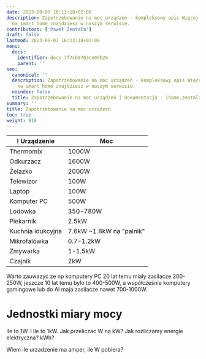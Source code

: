 ```yaml
---
date: 2023-09-07 16:13:18+02:00
description: Zapotrzebowanie na moc urządzeń - kompleksowy opis Więcej informacji
  na smart home znajdziesz w naszym serwisie.
contributors: ['Paweł Żentała']
draft: false
lastmod: 2023-09-07 16:13:18+02:00
menu:
  docs:
    identifier: docs-7f7cb8703ce09b26
    parent: ''
seo:
  canonical: ''
  description: Zapotrzebowanie na moc urządzeń - kompleksowy opis Więcej informacji
    na smart home znajdziesz w naszym serwisie.
  noindex: false
  title: Zapotrzebowanie na moc urządzeń | Dokumentacja - ihome.zentala.io
summary: ''
title: Zapotrzebowanie na moc urządzeń
toc: true
weight: 910
---
```



! Urządzenie              | Moc       |
| ----------------------- | --------- |
| Thermomix               | 1000W     |
| Odkurzacz               | 1600W     |
| Żelazko                 | 2000W     |
| Telewizor               | 100W      |
| Laptop                  | 100W      |
| Komputer PC             | 500W      |
| Lodowka                 | 350-780W  |
| Piekarnik               | 2.5kW     |
| Kuchnia idukcyjna       | 7.6kW ~1.8kW na "palnik" |
| Mikrofalówka            | 0.7-1.2kW |
| Zmywarka                | 1-1.5kW   |
| Czajnik                 | 2kW       |


Warto zauwazyc ze np komputery PC 20 lat temu mialy zasilacze 200-250W, jeszcze 10 lat temu bylo to 400-500W, a współcześnie komputery gamingowe lub do AI maja zasilacze nawet 700-1000W.

# Jednostki miary mocy

Ile to 1W. I ile to 1kW.
Jak przeliczac W na kW?
Jak rozliczamy energie elektryczna? kWh?

Wiem ile urzadzenie ma amper, ile W pobiera?
